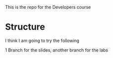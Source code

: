 This is the repo for the Developers course

# Structure

I think I am going to try the following

1 Branch for the slides, another branch for the labs



